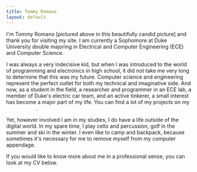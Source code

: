 ```yaml
---
title: Tommy Romano
layout: default
---
```


<!---
About Me
-->

<p>I'm Tommy Romano [pictured above in this beautifully candid picture] and thank you for visiting my site. I am currently a Sophomore at Duke University double majoring in Electrical and Computer Engineering (ECE) and Computer Science.</p>
<p>I was always a very indecisive kid, but when I was introduced to the world of programming and electronics in high school, it did not take me very long to determine that this was my future. Computer science and engineering represent the perfect outlet for both my technical and imaginative side. And now, as a student in the field, a researcher and programmer in an ECE lab, a member of Duke's electric car team, and an active tinkerer, a small interest has become a major part of my life. You can find a lot of my projects on my <a target="_blank" href="https://github.com/tomrom95" class="regular-link" style="color: #ffffff"><span class="font-semibold">Github page</span></a>.</p>
<p>Yet, however involved I am in my studies, I do have a life outside of the digital world. In my spare time, I play cello and percussion, golf in the summer and ski in the winter. I even like to camp and backpack, because sometimes it's necessary for me to remove myself from my computer appendage.</p>
<p>If you would like to know more about me in a professional sense, you can look at my CV below.</p>
